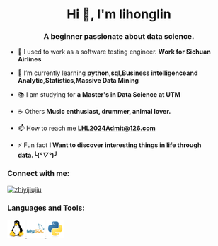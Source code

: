 <h1 align="center">Hi 👋, I'm lihonglin</h1>
<h3 align="center">A beginner passionate about data science.</h3>

- 🔭 I used to work as a software testing engineer. **Work for Sichuan Airlines**

- 🌱 I’m currently learning **python,sql,Business intelligenceand Analytic,Statistics,Massive Data Mining**

- 📚 I am studying for **a Master's in Data Science at UTM**

- ☕ Others **Music enthusiast, drummer, animal lover.**

- 📫 How to reach me **LHL2024Admit@126.com**

- ⚡ Fun fact **I Want to discover interesting things in life through data.╰(*°▽°*)╯**

<h3 align="left">Connect with me:</h3>
<p align="left">
<a href="https://instagram.com/zhiyijiujiu" target="blank"><img align="center" src="https://raw.githubusercontent.com/rahuldkjain/github-profile-readme-generator/master/src/images/icons/Social/instagram.svg" alt="zhiyijiujiu" height="30" width="40" /></a>
</p>

<h3 align="left">Languages and Tools:</h3>
<p align="left"> <a href="https://www.linux.org/" target="_blank" rel="noreferrer"> <img src="https://raw.githubusercontent.com/devicons/devicon/master/icons/linux/linux-original.svg" alt="linux" width="40" height="40"/> </a> <a href="https://www.mysql.com/" target="_blank" rel="noreferrer"> <img src="https://raw.githubusercontent.com/devicons/devicon/master/icons/mysql/mysql-original-wordmark.svg" alt="mysql" width="40" height="40"/> </a> <a href="https://www.python.org" target="_blank" rel="noreferrer"> <img src="https://raw.githubusercontent.com/devicons/devicon/master/icons/python/python-original.svg" alt="python" width="40" height="40"/> </a> </p>
